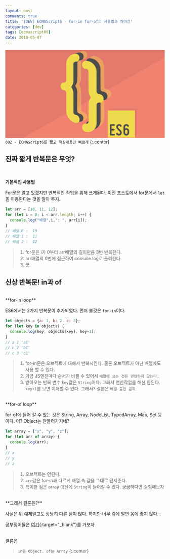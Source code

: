 ```yaml
---
layout: post
comments: true
title: '[DEV] ECMAScript6 - for-in for-of의 사용법과 차이점'
categories: [dev]
tags: [ecmascript06]
date: 2018-05-07
---
```

![headerimg](/assets/img/subcate/ecma.png)
`002 - ECMAScript6를 짧고 핵심내용만 빠르게`
{:.center}

## 진짜 짧게 반복문은 무엇?
<br>

**기본적인 사용법**

For문은 알고 있겠지만 반복적인 작업을 위해 쓰게된다. 
이전 포스트에서 for문에서 `let`을 이용한다는 것을 알아 두자.

~~~javascript
let arr = [10, 11, 12];
for (let i = 0; i < arr.length; i++) {
  console.log("배열",i,": ", arr[i]);
}
// 배열 0 :  10
// 배열 1 :  11
// 배열 2 :  12
~~~
>1. for문은 i가 0부터 arr배열의 길이만큼 3번 반복한다.
>2. arr배열의 0번에 접근하여 console.log로 출력한다.
>3. 끗.


## 신상 반복문! in과 of

<br>
**for-in loop**

ES6에서는 2가지 반복문이 추가되었다. 먼저 볼것은 `for-in`이다.

~~~javascript
let objects = {a: 1, b: 2, c: 3};
for (let key in objects) {
  console.log(key, objects[key], key+1);
}
// a 1 'a1'
// b 2 'b1'
// c 3 'c1'
~~~
>1. for-in문은 오브젝트에 대해서 반복시킨다. 물론 오브젝트가 아닌 배열에도 사용 할 수 있다.
>2. 가끔 JS엔진마다 순서가 바뀔 수 있어서 `배열에 쓰는 것은 권장하지 않는다.`
>3. 받아오는 반복 변수 `key`값은 `String`이다. 그래서 연산작업을 해선 안된다.
>`key+1`를 보면 이해할 수 있다. 그래서? 결론은 `배열 출입 금지`.

<br>
**for-of loop**

for-of에 들어 갈 수 있는 것은 String, Array, NodeList, TypedArray, Map, Set 등이다. 어? Object는 안들어가지네? 

~~~javascript
let array = ["x", "y", "z"];
for (let arr of array) {
  console.log(arr);
}
// x
// y
// z
~~~

>1. 오브젝트는 안된다.
>2. `arr`값은 for-in과 다르게 배열 속 값을 그대로 던저준다.
>3. 특이한 점은 array 대신에 `String`이 들어갈 수 있다. 궁금하다면 실험해보자

<br>
**그래서 결론은?**

사실은 위 예제말고도 상당히 다른 점이 많다. 하지만 너무 깊에 알면 몸에 좋지 않다... 

공부징어들은 [여기](https://developer.mozilla.org/en-US/docs/Web/JavaScript/Reference/Statements/for...in){:target="_blank"}를 가보자

<br>
결론은 

>`in은 Object. of는 Array`
{:.center}